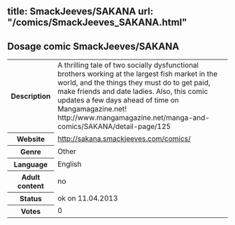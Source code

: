 title: SmackJeeves/SAKANA
url: "/comics/SmackJeeves_SAKANA.html"
---
Dosage comic SmackJeeves/SAKANA
-----------------------------------------

<table class="comicinfo">
<tr>
<th>Description</th><td>A thrilling tale of two socially dysfunctional brothers working at the largest fish market in the world, and the things they must do to get paid, make friends and date ladies. Also, this comic updates a few days ahead of time on Mangamagazine.net! http://www.mangamagazine.net/manga-and-comics/SAKANA/detail-page/125</td>
</tr>
<tr>
<th>Website</th><td><a href="http://sakana.smackjeeves.com/comics/">http://sakana.smackjeeves.com/comics/</a></td>
</tr>
<tr>
<th>Genre</th><td>Other</td>
</tr>
<tr>
<th>Language</th><td>English</td>
</tr>
<tr>
<th>Adult content</th><td>no</td>
</tr>
<tr>
<th>Status</th><td>ok on 11.04.2013</td>
</tr>
<tr>
<th>Votes</th><td>0</div></td>
</tr>
</table>
